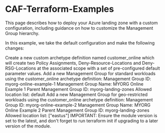 # CAF-Terraform-Examples
This page describes how to deploy your Azure landing zone with a custom configuration, including guidance on how to customize the Management Group hierarchy.

In this example, we take the default configuration and make the following changes:

Create a new custom archetype definition named customer_online which will create two Policy Assignments, Deny-Resource-Locations and Deny-RSG-Locations at the associated scope with a set of pre-configured default parameter values.
Add a new Management Group for standard workloads using the customer_online archetype definition:
Management Group ID: myorg-online-example-1
Management Group Name: MYORG Online Example 1
Parent Management Group ID: myorg-landing-zones
Allowed location list: default
Add a new Management Group for geo-restricted workloads using the customer_online archetype definition:
Management Group ID: myorg-online-example-2
Management Group Name: MYORG Online Example 2
Parent Management Group ID: myorg-landing-zones
Allowed location list: ["eastus"]
IMPORTANT: Ensure the module version is set to the latest, and don't forget to run terraform init if upgrading to a later version of the module.
